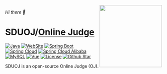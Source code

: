 
<img align="right" src="https://github.com/SDUOJ/OnlineJudge/blob/main/website/static/img/sduoj-logo.svg" width=200 />

*Hi there 👋*

# SDUOJ/[Online Judge](https://github.com/SDUOJ/OnlineJudge)

[![Java](https://img.shields.io/badge/Java-8-informational)](http://openjdk.java.net/)
[![WebSite](https://img.shields.io/website?up_message=sduoj.online&url=https%3A%2F%2Fsduoj.online%2F)](https://sduoj.online/)
[![Spring Boot](https://img.shields.io/badge/Spring%20Boot-2.1.12-success)](https://spring.io/projects/spring-boot)
[![Spring Cloud](https://img.shields.io/badge/Spring%20Cloud-Greenwich.SR5-success)](https://spring.io/projects/spring-cloud)
[![Spring Cloud Alibaba](https://img.shields.io/badge/Spring%20Cloud%20Alibaba-2.1.2-success)](https://spring.io/projects/spring-cloud-alibaba)
[![MySQL](https://img.shields.io/badge/MySQL-8-blue)](https://www.mysql.com/)
[![Vue](https://img.shields.io/badge/Vue-2.6.11-success)](https://vuejs.org/)
[![License](https://img.shields.io/github/license/SDUOJ/OnlineJudge)](https://github.com/SDUOJ/OnlineJudge/blob/main/LICENSE)
[![Github Star](https://img.shields.io/github/stars/SDUOJ?style=social)](https://github.com/SDUOJ/OnlineJudge)

SDUOJ is an open-source Online Judge (OJ).
